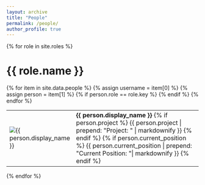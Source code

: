 ```yaml
---
layout: archive
title: "People"
permalink: /people/
author_profile: true
---
```


{% for role in site.roles %}

# {{ role.name }}
<table class="peopletab" style="border:0;">
<colgroup>
<col width="20%" />
<col width="80%" />
</colgroup>
<thead></thead>
<tbody>
{% for item in site.data.people %}
{% assign username = item[0] %}
{% assign person = item[1] %}
{% if person.role == role.key %}
<tr>
<td>
<div class="author__avatar">
<img src="{{ person.image | prepend: base_path }}" class="author__avatar" alt="{{ person.display_name }}">
</div>
</td>
<td>
<strong>{{ person.display_name }}</strong>
{% if person.project %}
{{ person.project | prepend: "Project: " | markdownify }}
{% endif %}
{% if person.current_position %}
{{ person.current_position | prepend: "Current Position: "| markdownify }}
{% endif %}
</td>
</tr>
{% endif %}
{% endfor %}
</tbody>
</table>
{% endfor %}